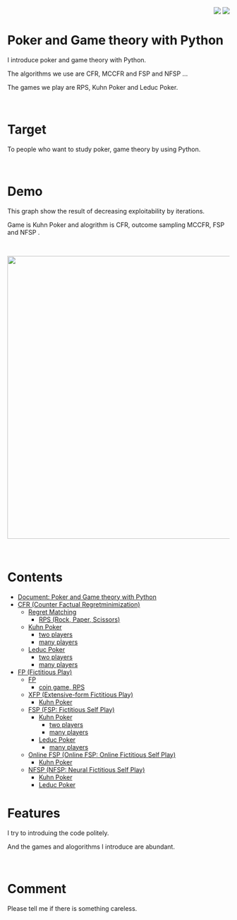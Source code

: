 <p align="right">
	 <img src="https://img.shields.io/github/stars/yu5uke-1024/poker_and_game_theory">
	 <img src="https://img.shields.io/github/license/yu5uke-1024/poker_and_game_theory">
</p>

# Poker and Game theory with Python

I introduce poker and game theory with Python.

The algorithms we use are CFR, MCCFR and FSP and NFSP ...

The games we play are RPS, Kuhn Poker and Leduc Poker.

<br/>

# Target

To people who want to study poker, game theory by using Python.

<br/>

# Demo

This graph show the result of decreasing exploitability by iterations.

Game is Kuhn Poker and alogrithm is CFR, outcome sampling MCCFR, FSP and NFSP .

<br/>
<p align="center">
  <img src="https://user-images.githubusercontent.com/63486375/215392888-3fdc06a7-4d37-4167-99a2-8bc21ec9eef0.png", width=640>
</p>
<br/>

# Contents

- [Document: Poker and Game theory with Python](https://github.com/yu5uke-1024/poker_and_game_theory/tree/main/Doc)
- [CFR (Counter Factual Regretminimization)](https://github.com/yu5uke-1024/poker_and_game_theory/tree/main/CFR)
  - [Regret Matching](https://github.com/yu5uke-1024/poker_and_game_theory/tree/main/RegretMatching)
    - [RPS (Rock, Paper, Scissors)](https://github.com/yu5uke-1024/poker_and_game_theory/tree/main/RegretMatching/RPS)
  - [Kuhn Poker](https://github.com/yu5uke-1024/poker_and_game_theory/tree/main/CFR/Kuhn_Poker)
    - [two players](https://github.com/yu5uke-1024/poker_and_game_theory/blob/d559d0b658ea4ec3e5d3b4aabd225f6e6dc9ac63/CFR/Kuhn_Poker/CFR_Kuhn_Poker_two_player_exploitability_dfs.py)
    - [many players](https://github.com/yu5uke-1024/poker_and_game_theory/blob/d559d0b658ea4ec3e5d3b4aabd225f6e6dc9ac63/CFR/Kuhn_Poker/CFR_Kuhn_Poker.py)
  - [Leduc Poker](https://github.com/yu5uke-1024/poker_and_game_theory/tree/main/CFR/Leduc_Poker)
    - [two players](https://github.com/yu5uke-1024/poker_and_game_theory/blob/d559d0b658ea4ec3e5d3b4aabd225f6e6dc9ac63/CFR/Leduc_Poker/CFR_Leduc_Poker_two_players.py)
    - [many players](https://github.com/yu5uke-1024/poker_and_game_theory/blob/d559d0b658ea4ec3e5d3b4aabd225f6e6dc9ac63/CFR/Leduc_Poker/CFR_Leduc_Poker.py)
- [FP (Fictitious Play)](https://github.com/yu5uke-1024/poker_and_game_theory/tree/28b7832b9766d8b329eb3b29e0569ea38c40f085/FP)
  - [FP](https://github.com/yu5uke-1024/poker_and_game_theory/tree/main/FP/FP)
    - [coin game, RPS](https://github.com/yu5uke-1024/poker_and_game_theory/blob/d559d0b658ea4ec3e5d3b4aabd225f6e6dc9ac63/FP/FP/FP_Game_RPS.py)
  - [XFP (Extensive-form Fictitious Play)](https://github.com/yu5uke-1024/poker_and_game_theory/tree/main/FP/XFP)
    - [Kuhn Poker](https://github.com/yu5uke-1024/poker_and_game_theory/blob/d559d0b658ea4ec3e5d3b4aabd225f6e6dc9ac63/FP/XFP/XFP_Kuhn_Poker.py)
  - [FSP (FSP: Fictitious Self Play)](https://github.com/yu5uke-1024/poker_and_game_theory/tree/main/FP/FSP)
    - [Kuhn Poker](https://github.com/yu5uke-1024/poker_and_game_theory/tree/main/FP/FSP/FSP_Kuhn_Poker)
      - [two players](https://github.com/yu5uke-1024/poker_and_game_theory/tree/main/FP/FSP/Kuhn_Poker/two_players)
      - [many players](https://github.com/yu5uke-1024/poker_and_game_theory/tree/main/FP/FSP/Kuhn_Poker/many_players)
    - [Leduc Poker](https://github.com/yu5uke-1024/poker_and_game_theory/tree/main/FP/FSP/Leduc_Poker/many_players)
      - [many players](https://github.com/yu5uke-1024/poker_and_game_theory/tree/main/FP/FSP/Leduc_Poker/many_players)
  - [Online FSP (Online FSP: Online Fictitious Self Play)](https://github.com/yu5uke-1024/poker_and_game_theory/tree/main/FP/Online-FSP)
    - [Kuhn Poker](https://github.com/yu5uke-1024/poker_and_game_theory/tree/main/FP/Online-FSP/Kuhn_Poker)
  - [NFSP (NFSP: Neural Fictitious Self Play)](https://github.com/yu5uke-1024/poker_and_game_theory/tree/main/FP/NFSP)
    - [Kuhn Poker](https://github.com/yu5uke-1024/poker_and_game_theory/tree/main/FP/NFSP/Kuhn_Poker)
    - [Leduc Poker](https://github.com/yu5uke-1024/poker_and_game_theory/tree/main/FP/NFSP/Leduc_Poker)
      <br/>

# Features

I try to introduing the code politely.

And the games and alogorithms I introduce are abundant.

<br/>

# Comment

Please tell me if there is something careless.
